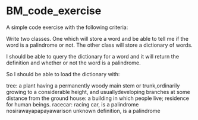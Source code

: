 BM_code_exercise
================

A simple code exercise with the following criteria:

Write two classes. One which will store a word and be able to tell me if the word is a palindrome or not. The other class will store a dictionary of words. 

I should be able to query the dictionary for a word and it will return the definition and whether or not the word is a palindrome.

So I should be able to load the dictionary with:

tree: a plant having a permanently woody main stem or trunk,ordinarily growing to a considerable height, and usuallydeveloping branches at some distance from the ground
house: a building in which people live; residence for human beings.
racecar: racing car, is a palindrome
nosirawayapapayawarison unknown definition, is a palindrome

